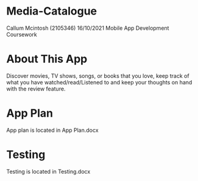 # Media-Catalogue
Callum Mcintosh (2105346) 16/10/2021 Mobile App Development Coursework

# About This App 
Discover movies, TV shows, songs, or books that you love, keep track of what you have watched/read/Listened to and keep your thoughts on hand with the review feature. 

# App Plan
App plan is located in App Plan.docx

# Testing
Testing is located in Testing.docx
